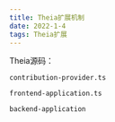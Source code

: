 ```yaml
---
title: Theia扩展机制
date: 2022-1-4
tags: Theia扩展
---
```


Theia源码：
``` 
contribution-provider.ts
```

```
frontend-application.ts
```

```
backend-application
```
